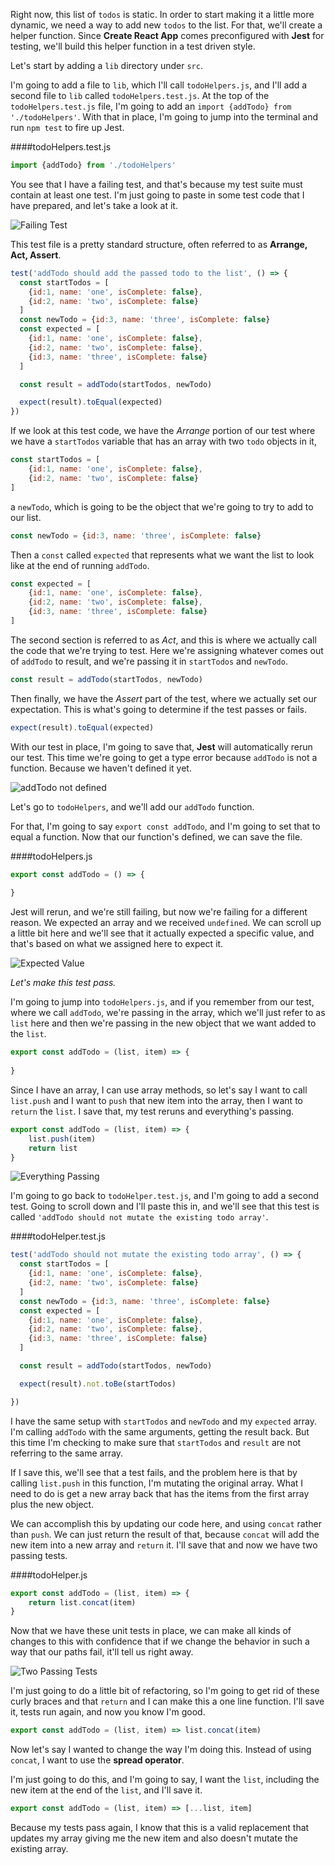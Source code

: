 Right now, this list of `todos` is static. In order to start making it a little more dynamic, we need a way to add new `todos` to the list. For that, we'll create a helper function. Since **Create React App** comes preconfigured with **Jest** for testing, we'll build this helper function in a test driven style.

Let's start by adding a `lib` directory under `src`.

I'm going to add a file to `lib`, which I'll call `todoHelpers.js`, and I'll add a second file to `lib` called `todoHelpers.test.js`. At the top of the `todoHelpers.test.js` file, I'm going to add an `import {addTodo} from './todoHelpers'`. With that in place, I'm going to jump into the terminal and run `npm test` to fire up Jest.

####todoHelpers.test.js
```jsx
import {addTodo} from './todoHelpers'
```

You see that I have a failing test, and that's because my test suite must contain at least one test. I'm just going to paste in some test code that I have prepared, and let's take a look at it.

![Failing Test](../images/react-add-data-to-a-list-without-mutations-failing-test.png)

This test file is a pretty standard structure, often referred to as **Arrange, Act, Assert**.

```jsx
test('addTodo should add the passed todo to the list', () => {
  const startTodos = [
    {id:1, name: 'one', isComplete: false},
    {id:2, name: 'two', isComplete: false}
  ]
  const newTodo = {id:3, name: 'three', isComplete: false}
  const expected = [
    {id:1, name: 'one', isComplete: false},
    {id:2, name: 'two', isComplete: false},
    {id:3, name: 'three', isComplete: false}
  ]

  const result = addTodo(startTodos, newTodo)

  expect(result).toEqual(expected)
})
```

If we look at this test code, we have the *Arrange* portion of our test where we have a `startTodos` variable that has an array with two `todo` objects in it,

```jsx
const startTodos = [
    {id:1, name: 'one', isComplete: false},
    {id:2, name: 'two', isComplete: false}
]
```

a `newTodo`, which is going to be the object that we're going to try to add to our list. 

```jsx
const newTodo = {id:3, name: 'three', isComplete: false}
```

Then a `const` called `expected` that represents what we want the list to look like at the end of running `addTodo`.

```jsx
const expected = [
    {id:1, name: 'one', isComplete: false},
    {id:2, name: 'two', isComplete: false},
    {id:3, name: 'three', isComplete: false}
]
```

The second section is referred to as *Act*, and this is where we actually call the code that we're trying to test. Here we're assigning whatever comes out of `addTodo` to result, and we're passing it in `startTodos` and `newTodo`.

```jsx
const result = addTodo(startTodos, newTodo)
```

Then finally, we have the *Assert* part of the test, where we actually set our expectation. This is what's going to determine if the test passes or fails.

```jsx
expect(result).toEqual(expected)
```

With our test in place, I'm going to save that, **Jest** will automatically rerun our test. This time we're going to get a type error because `addTodo` is not a function. Because we haven't defined it yet.

![addTodo not defined](../images/react-add-data-to-a-list-without-mutations-typeerror-not-a-function.png)

Let's go to `todoHelpers`, and we'll add our `addTodo` function.

For that, I'm going to say `export const addTodo`, and I'm going to set that to equal a function. Now that our function's defined, we can save the file.

####todoHelpers.js
```jsx
export const addTodo = () => {
    
}
```

Jest will rerun, and we're still failing, but now we're failing for a different reason. We expected an array and we received `undefined`. We can scroll up a little bit here and we'll see that it actually expected a specific value, and that's based on what we assigned here to expect it.

![Expected Value](../images/react-add-data-to-a-list-without-mutations-expected-value.png)

*Let's make this test pass.*

I'm going to jump into `todoHelpers.js`, and if you remember from our test, where we call `addTodo`, we're passing in the array, which we'll just refer to as `list` here and then we're passing in the new object that we want added to the `list`.

```jsx
export const addTodo = (list, item) => {
    
}
```

Since I have an array, I can use array methods, so let's say I want to call `list.push` and I want to `push` that new item into the array, then I want to `return` the `list`. I save that, my test reruns and everything's passing.

```jsx
export const addTodo = (list, item) => {
    list.push(item)
    return list
}
```

![Everything Passing](../images/react-add-data-to-a-list-without-mutations-everything-passing.png)

I'm going to go back to `todoHelper.test.js`, and I'm going to add a second test. Going to scroll down and I'll paste this in, and we'll see that this test is called `'addTodo should not mutate the existing todo array'`.

####todoHelper.test.js
```jsx
test('addTodo should not mutate the existing todo array', () => {
  const startTodos = [
    {id:1, name: 'one', isComplete: false},
    {id:2, name: 'two', isComplete: false}
  ]
  const newTodo = {id:3, name: 'three', isComplete: false}
  const expected = [
    {id:1, name: 'one', isComplete: false},
    {id:2, name: 'two', isComplete: false},
    {id:3, name: 'three', isComplete: false}
  ]

  const result = addTodo(startTodos, newTodo)

  expect(result).not.toBe(startTodos)

})
```

I have the same setup with `startTodos` and `newTodo` and my `expected` array. I'm calling `addTodo` with the same arguments, getting the result back. But this time I'm checking to make sure that `startTodos` and `result` are not referring to the same array.

If I save this, we'll see that a test fails, and the problem here is that by calling `list.push` in this function, I'm mutating the original array. What I need to do is get a new array back that has the items from the first array plus the new object.

We can accomplish this by updating our code here, and using `concat` rather than `push`. We can just return the result of that, because `concat` will add the new item into a new array and `return` it. I'll save that and now we have two passing tests.

####todoHelper.js
```jsx
export const addTodo = (list, item) => {
    return list.concat(item)
}
```

Now that we have these unit tests in place, we can make all kinds of changes to this with confidence that if we change the behavior in such a way that our paths fail, it'll tell us right away.

![Two Passing Tests](../images/react-add-data-to-a-list-without-mutations-two-passing-tests.png)

I'm just going to do a little bit of refactoring, so I'm going to get rid of these curly braces and that `return` and I can make this a one line function. I'll save it, tests run again, and now you know I'm good.

```jsx
export const addTodo = (list, item) => list.concat(item)
```

Now let's say I wanted to change the way I'm doing this. Instead of using `concat`, I want to use the **spread operator**.

I'm just going to do this, and I'm going to say, I want the `list`, including the new item at the end of the `list`, and I'll save it. 

```jsx
export const addTodo = (list, item) => [...list, item]
```

Because my tests pass again, I know that this is a valid replacement that updates my array giving me the new item and also doesn't mutate the existing array.